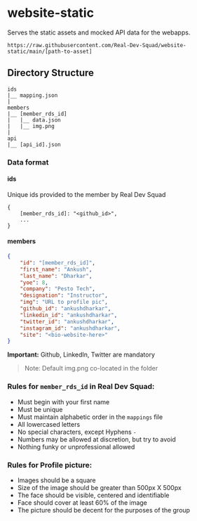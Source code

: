 # website-static

Serves the static assets and mocked API data for the webapps.

`https://raw.githubusercontent.com/Real-Dev-Squad/website-static/main/[path-to-asset]`

## Directory Structure

```
ids
|__ mapping.json
|
members
|__ [member_rds_id]
|   |__ data.json
|   |__ img.png
|
api
|__ [api_id].json
```

### Data format

#### ids

Unique ids provided to the member by Real Dev Squad

```
{
	[member_rds_id]: "<github_id>",
	...
}
```

#### members

```json
{
	"id": "[member_rds_id]",
	"first_name": "Ankush",
	"last_name": "Dharkar",
	"yoe": 8,
	"company": "Pesto Tech",
	"designation": "Instructor",
	"img": "URL to profile pic",
	"github_id": "ankushdharkar",
	"linkedin_id": "ankushdharkar",
	"twitter_id": "ankushdharkar",
	"instagram_id": "ankushdharkar",
	"site": "<bio-website-here>"
}
```
**Important:** Github, LinkedIn, Twitter are mandatory

> Note: Default img.png co-located in the folder

### Rules for `member_rds_id` in Real Dev Squad:

- Must begin with your first name
- Must be unique
- Must maintain alphabetic order in the `mappings` file
- All lowercased letters
- No special characters, except Hyphens `-`
- Numbers may be allowed at discretion, but try to avoid
- Nothing funky or unprofessional allowed

### Rules for Profile picture:

- Images should be a square
- Size of the image should be greater than 500px X 500px
- The face should be visible, centered and identifiable
- Face should cover at least 60% of the image
- The picture should be decent for the purposes of the group
